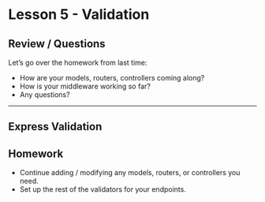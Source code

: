 # Lesson 5 - Validation

## Review / Questions

Let’s go over the homework from last time:

- How are your models, routers, controllers coming along?
- How is your middleware working so far?
- Any questions?

---

## Express Validation

## Homework

- Continue adding / modifying any models, routers, or controllers you need.
- Set up the rest of the validators for your endpoints.
